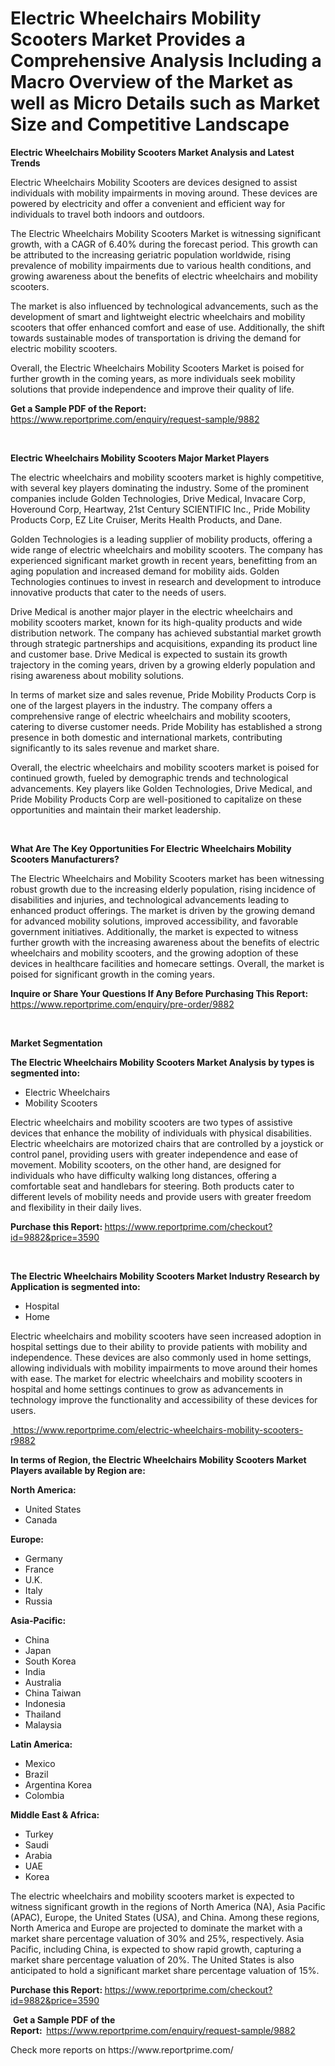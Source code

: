 <p><h1>Electric Wheelchairs Mobility Scooters Market Provides a Comprehensive Analysis Including a Macro Overview of the Market as well as Micro Details such as Market Size and Competitive Landscape</h1></p><p><strong>Electric Wheelchairs Mobility Scooters Market Analysis and Latest Trends</strong></p>
<p><p>Electric Wheelchairs Mobility Scooters are devices designed to assist individuals with mobility impairments in moving around. These devices are powered by electricity and offer a convenient and efficient way for individuals to travel both indoors and outdoors.</p><p>The Electric Wheelchairs Mobility Scooters Market is witnessing significant growth, with a CAGR of 6.40% during the forecast period. This growth can be attributed to the increasing geriatric population worldwide, rising prevalence of mobility impairments due to various health conditions, and growing awareness about the benefits of electric wheelchairs and mobility scooters.</p><p>The market is also influenced by technological advancements, such as the development of smart and lightweight electric wheelchairs and mobility scooters that offer enhanced comfort and ease of use. Additionally, the shift towards sustainable modes of transportation is driving the demand for electric mobility scooters.</p><p>Overall, the Electric Wheelchairs Mobility Scooters Market is poised for further growth in the coming years, as more individuals seek mobility solutions that provide independence and improve their quality of life.</p></p>
<p><strong>Get a Sample PDF of the Report:&nbsp;</strong> <a href="https://www.reportprime.com/enquiry/request-sample/9882">https://www.reportprime.com/enquiry/request-sample/9882</a></p>
<p>&nbsp;</p>
<p><strong>Electric Wheelchairs Mobility Scooters Major Market Players</strong></p>
<p><p>The electric wheelchairs and mobility scooters market is highly competitive, with several key players dominating the industry. Some of the prominent companies include Golden Technologies, Drive Medical, Invacare Corp, Hoveround Corp, Heartway, 21st Century SCIENTIFIC Inc., Pride Mobility Products Corp, EZ Lite Cruiser, Merits Health Products, and Dane.</p><p>Golden Technologies is a leading supplier of mobility products, offering a wide range of electric wheelchairs and mobility scooters. The company has experienced significant market growth in recent years, benefitting from an aging population and increased demand for mobility aids. Golden Technologies continues to invest in research and development to introduce innovative products that cater to the needs of users.</p><p>Drive Medical is another major player in the electric wheelchairs and mobility scooters market, known for its high-quality products and wide distribution network. The company has achieved substantial market growth through strategic partnerships and acquisitions, expanding its product line and customer base. Drive Medical is expected to sustain its growth trajectory in the coming years, driven by a growing elderly population and rising awareness about mobility solutions.</p><p>In terms of market size and sales revenue, Pride Mobility Products Corp is one of the largest players in the industry. The company offers a comprehensive range of electric wheelchairs and mobility scooters, catering to diverse customer needs. Pride Mobility has established a strong presence in both domestic and international markets, contributing significantly to its sales revenue and market share.</p><p>Overall, the electric wheelchairs and mobility scooters market is poised for continued growth, fueled by demographic trends and technological advancements. Key players like Golden Technologies, Drive Medical, and Pride Mobility Products Corp are well-positioned to capitalize on these opportunities and maintain their market leadership.</p></p>
<p>&nbsp;</p>
<p><strong>What Are The Key Opportunities For Electric Wheelchairs Mobility Scooters Manufacturers?</strong></p>
<p><p>The Electric Wheelchairs and Mobility Scooters market has been witnessing robust growth due to the increasing elderly population, rising incidence of disabilities and injuries, and technological advancements leading to enhanced product offerings. The market is driven by the growing demand for advanced mobility solutions, improved accessibility, and favorable government initiatives. Additionally, the market is expected to witness further growth with the increasing awareness about the benefits of electric wheelchairs and mobility scooters, and the growing adoption of these devices in healthcare facilities and homecare settings. Overall, the market is poised for significant growth in the coming years.</p></p>
<p><strong>Inquire or Share Your Questions If Any Before Purchasing This Report:</strong> <a href="https://www.reportprime.com/enquiry/pre-order/9882">https://www.reportprime.com/enquiry/pre-order/9882</a></p>
<p>&nbsp;</p>
<p><strong>Market Segmentation</strong></p>
<p><strong>The Electric Wheelchairs Mobility Scooters Market Analysis by types is segmented into:</strong></p>
<p><ul><li>Electric Wheelchairs</li><li>Mobility Scooters</li></ul></p>
<p><p>Electric wheelchairs and mobility scooters are two types of assistive devices that enhance the mobility of individuals with physical disabilities. Electric wheelchairs are motorized chairs that are controlled by a joystick or control panel, providing users with greater independence and ease of movement. Mobility scooters, on the other hand, are designed for individuals who have difficulty walking long distances, offering a comfortable seat and handlebars for steering. Both products cater to different levels of mobility needs and provide users with greater freedom and flexibility in their daily lives.</p></p>
<p><strong>Purchase this Report:&nbsp;</strong><a href="https://www.reportprime.com/checkout?id=9882&price=3590">https://www.reportprime.com/checkout?id=9882&price=3590</a></p>
<p>&nbsp;</p>
<p><strong>The Electric Wheelchairs Mobility Scooters Market Industry Research by Application is segmented into:</strong></p>
<p><ul><li>Hospital</li><li>Home</li></ul></p>
<p><p>Electric wheelchairs and mobility scooters have seen increased adoption in hospital settings due to their ability to provide patients with mobility and independence. These devices are also commonly used in home settings, allowing individuals with mobility impairments to move around their homes with ease. The market for electric wheelchairs and mobility scooters in hospital and home settings continues to grow as advancements in technology improve the functionality and accessibility of these devices for users.</p></p>
<p><a href="https://www.reportprime.com/electric-wheelchairs-mobility-scooters-r9882">&nbsp;https://www.reportprime.com/electric-wheelchairs-mobility-scooters-r9882</a></p>
<p><strong>In terms of Region, the Electric Wheelchairs Mobility Scooters Market Players available by Region are:</strong></p>
<p>
    <p> <strong> North America: </strong>
        <ul>
            <li>United States</li>
            <li>Canada</li>
        </ul>
        </p> 
    <p> <strong> Europe: </strong>
        <ul>
            <li>Germany</li>
            <li>France</li>
            <li>U.K.</li>
            <li>Italy</li>
            <li>Russia</li>
        </ul>
        </p> 
    <p> <strong> Asia-Pacific: </strong>
        <ul>
            <li>China</li>
            <li>Japan</li>
            <li>South Korea</li>
            <li>India</li>
            <li>Australia</li>
            <li>China Taiwan</li>
            <li>Indonesia</li>
            <li>Thailand</li>
            <li>Malaysia</li>
        </ul>
        </p> 
    <p> <strong> Latin America: </strong>
        <ul>
            <li>Mexico</li>
            <li>Brazil</li>
            <li>Argentina Korea</li>
            <li>Colombia</li>
        </ul>
        </p> 
    <p> <strong> Middle East & Africa: </strong>
        <ul>
            <li>Turkey</li>
            <li>Saudi</li>
            <li>Arabia</li>
            <li>UAE</li>
            <li>Korea</li>
        </ul>
    </p>
    </p>
<p><p>The electric wheelchairs and mobility scooters market is expected to witness significant growth in the regions of North America (NA), Asia Pacific (APAC), Europe, the United States (USA), and China. Among these regions, North America and Europe are projected to dominate the market with a market share percentage valuation of 30% and 25%, respectively. Asia Pacific, including China, is expected to show rapid growth, capturing a market share percentage valuation of 20%. The United States is also anticipated to hold a significant market share percentage valuation of 15%.</p></p>
<p><strong>Purchase this Report: </strong><a href="https://www.reportprime.com/checkout?id=9882&price=3590">https://www.reportprime.com/checkout?id=9882&price=3590</a></p>
<p>&nbsp;<strong>Get a Sample PDF of the Report:&nbsp;&nbsp;</strong><a href="https://www.reportprime.com/enquiry/request-sample/9882">https://www.reportprime.com/enquiry/request-sample/9882</a></p>
<p><strong></strong></p>
<p>Check more reports on https://www.reportprime.com/</p>
